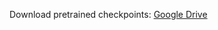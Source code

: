 Download pretrained checkpoints: [Google Drive](https://drive.google.com/drive/folders/1eTLcCZWqF-VFKayrbl0HPKzvEkThUcok?usp=sharing)